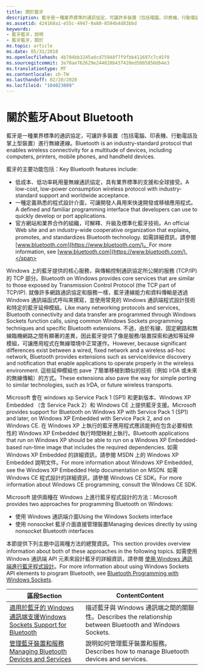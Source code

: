 ```yaml
---
title: 關於藍牙
description: 藍牙是一種業界標準的通訊協定，可讓許多裝置（包括電腦、印表機、行動電話及掌上型裝置）進行無線連線。
ms.assetid: 424168a1-e55c-4947-9a80-8594b4d83bbd
keywords:
- 藍牙藍牙，說明
- 藍牙藍牙，關於
ms.topic: article
ms.date: 05/31/2018
ms.openlocfilehash: 4b704bb3245adcd75948f7f9fbb411697c7c45f0
ms.sourcegitcommit: 3e70ae762629e244028b437420ed50b5850db4e3
ms.translationtype: MT
ms.contentlocale: zh-TW
ms.lasthandoff: 02/20/2020
ms.locfileid: "104023089"
---
```

# <a name="about-bluetooth"></a><span data-ttu-id="35888-105">關於藍牙</span><span class="sxs-lookup"><span data-stu-id="35888-105">About Bluetooth</span></span>

<span data-ttu-id="35888-106">藍牙是一種業界標準的通訊協定，可讓許多裝置（包括電腦、印表機、行動電話及掌上型裝置）進行無線連線。</span><span class="sxs-lookup"><span data-stu-id="35888-106">Bluetooth is an industry-standard protocol that enables wireless connectivity for a multitude of devices, including computers, printers, mobile phones, and handheld devices.</span></span>

<span data-ttu-id="35888-107">藍牙的主要功能包括：</span><span class="sxs-lookup"><span data-stu-id="35888-107">Key Bluetooth features include:</span></span>

-   <span data-ttu-id="35888-108">低成本、低功率耗用量無線通訊協定，具有業界標準的支援和全球接受。</span><span class="sxs-lookup"><span data-stu-id="35888-108">A low-cost, low-power consumption wireless protocol with industry-standard support and worldwide acceptance.</span></span>
-   <span data-ttu-id="35888-109">一種定義熟悉的程式設計介面，可讓開發人員用來快速開發或移植應用程式。</span><span class="sxs-lookup"><span data-stu-id="35888-109">A defined and familiar programming interface that developers can use to quickly develop or port applications.</span></span>
-   <span data-ttu-id="35888-110">官方網站和業界合作的組織，可解釋、升級及標準化藍牙技術。</span><span class="sxs-lookup"><span data-stu-id="35888-110">An official Web site and an industry-wide cooperative organization that explains, promotes, and standardizes Bluetooth technology.</span></span> <span data-ttu-id="35888-111">如需詳細資訊，請參閱 [www.bluetooth.com](https://www.bluetooth.com/)。</span><span class="sxs-lookup"><span data-stu-id="35888-111">For more information, see [www.bluetooth.com](https://www.bluetooth.com/).</span></span>

<span data-ttu-id="35888-112">Windows 上的藍牙提供的核心服務，與傳輸控制通訊協定所公開的服務 (TCP/IP) 的 TCP 部分。</span><span class="sxs-lookup"><span data-stu-id="35888-112">Bluetooth on Windows provides core services that are similar to those exposed by Transmission Control Protocol (the TCP part of TCP/IP).</span></span> <span data-ttu-id="35888-113">就像許多網路通訊協定和服務一樣，藍牙連線能力和資料傳輸是透過 Windows 通訊端函式呼叫來撰寫，並使用常見的 Windows 通訊端程式設計技術和特定的藍牙延伸模組。</span><span class="sxs-lookup"><span data-stu-id="35888-113">Like many networking protocols and services, Bluetooth connectivity and data transfer are programmed through Windows Sockets function calls, using common Windows Sockets programming techniques and specific Bluetooth extensions.</span></span> <span data-ttu-id="35888-114">不過，由於有線、固定網路和無線臨機網路之間有顯著的差異，因此藍牙提供了像是服務/裝置探索和通知等延伸模組，可讓應用程式在無線環境中正常運作。</span><span class="sxs-lookup"><span data-stu-id="35888-114">However, because significant differences exist between a wired, fixed network and a wireless ad-hoc network, Bluetooth provides extensions such as service/device discovery and notification that enable applications to operate properly in the wireless environment.</span></span> <span data-ttu-id="35888-115">這些延伸模組也 pave 了簡單移植到類似的技術（例如 IrDA 或未來的無線傳輸）的方式。</span><span class="sxs-lookup"><span data-stu-id="35888-115">These extensions also pave the way for simple porting to similar technologies, such as IrDA, or future wireless transports.</span></span>

<span data-ttu-id="35888-116">Microsoft 會在 windows xp Service Pack 1 (SP1) 和更新版本、Windows XP Embedded （含 Service Pack 2）和 Windows CE 上提供藍牙支援。</span><span class="sxs-lookup"><span data-stu-id="35888-116">Microsoft provides support for Bluetooth on Windows XP with Service Pack 1 (SP1) and later, on Windows XP Embedded with Service Pack 2, and on Windows CE.</span></span> <span data-ttu-id="35888-117">在 Windows XP 上執行的藍牙應用程式應該能夠在包含必要相依性的 Windows XP Embedded 執行時間映射上執行。</span><span class="sxs-lookup"><span data-stu-id="35888-117">Bluetooth applications that run on Windows XP should be able to run on a Windows XP Embedded-based run-time image that includes the required dependencies.</span></span> <span data-ttu-id="35888-118">如需 Windows XP Embedded 的詳細資訊，請參閱 MSDN 上的 Windows XP Embedded 說明文件。</span><span class="sxs-lookup"><span data-stu-id="35888-118">For more information about Windows XP Embedded, see the Windows XP Embedded Help documentation on MSDN.</span></span> <span data-ttu-id="35888-119">如需 Windows CE 程式設計的詳細資訊，請參閱 Windows CE SDK。</span><span class="sxs-lookup"><span data-stu-id="35888-119">For more information about Windows CE programming, consult the Windows CE SDK.</span></span>

<span data-ttu-id="35888-120">Microsoft 提供兩種在 Windows 上進行藍牙程式設計的方法：</span><span class="sxs-lookup"><span data-stu-id="35888-120">Microsoft provides two approaches for programming Bluetooth on Windows:</span></span>

-   <span data-ttu-id="35888-121">使用 Windows 通訊端介面</span><span class="sxs-lookup"><span data-stu-id="35888-121">Using the Windows Sockets interface</span></span>
-   <span data-ttu-id="35888-122">使用 nonsocket 藍牙介面直接管理裝置</span><span class="sxs-lookup"><span data-stu-id="35888-122">Managing devices directly by using nonsocket Bluetooth interfaces</span></span>

<span data-ttu-id="35888-123">本節提供下列主題中這兩種方法的總覽資訊。</span><span class="sxs-lookup"><span data-stu-id="35888-123">This section provides overview information about both of these approaches in the following topics.</span></span> <span data-ttu-id="35888-124">如需使用 Windows 通訊端 API 元素來設計藍牙的詳細資訊，請參閱 [使用 Windows 通訊端進行藍牙程式設計](bluetooth-programming-with-windows-sockets.md)。</span><span class="sxs-lookup"><span data-stu-id="35888-124">For more information about using Windows Sockets API elements to program Bluetooth, see [Bluetooth Programming with Windows Sockets](bluetooth-programming-with-windows-sockets.md).</span></span>



| <span data-ttu-id="35888-125">區段</span><span class="sxs-lookup"><span data-stu-id="35888-125">Section</span></span>                                                                                | <span data-ttu-id="35888-126">Content</span><span class="sxs-lookup"><span data-stu-id="35888-126">Content</span></span>                                                           |
|----------------------------------------------------------------------------------------|-------------------------------------------------------------------|
| [<span data-ttu-id="35888-127">適用於藍牙的 Windows 通訊端支援</span><span class="sxs-lookup"><span data-stu-id="35888-127">Windows Sockets Support for Bluetooth</span></span>](windows-sockets-support-for-bluetooth.md)     | <span data-ttu-id="35888-128">描述藍牙與 Windows 通訊端之間的關聯性。</span><span class="sxs-lookup"><span data-stu-id="35888-128">Describes the relationship between Bluetooth and Windows Sockets.</span></span> |
| [<span data-ttu-id="35888-129">管理藍牙裝置和服務</span><span class="sxs-lookup"><span data-stu-id="35888-129">Managing Bluetooth Devices and Services</span></span>](managing-bluetooth-devices-and-services.md) | <span data-ttu-id="35888-130">說明如何管理藍牙裝置和服務。</span><span class="sxs-lookup"><span data-stu-id="35888-130">Describes how to manage Bluetooth devices and services.</span></span>           |



 

 

 




